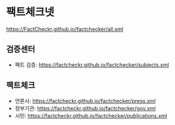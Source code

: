 # 팩트체크넷
https://FactCheckr.github.io/factchecker/all.xml

## 검증센터
- 팩트 검증: https://factcheckr.github.io/factchecker/subjects.xml

## 팩트체크
- 언론사: https://factcheckr.github.io/factchecker/press.xml
- 정부기관: https://factcheckr.github.io/factchecker/gov.xml
- 시민: https://factcheckr.github.io/factchecker/publications.xml
